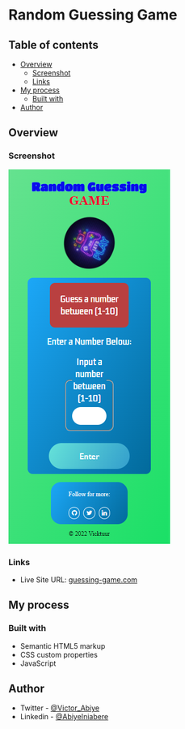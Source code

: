 # Random Guessing Game

## Table of contents

- [Overview](#overview)
  - [Screenshot](#screenshot)
  - [Links](#links)
- [My process](#my-process)
  - [Built with](#built-with)
- [Author](#author)

## Overview

### Screenshot

![](images/Guessing-game.png)

### Links

- Live Site URL: [guessing-game.com](https:guessing-games.netlify.app)

## My process

### Built with

- Semantic HTML5 markup
- CSS custom properties
- JavaScript

## Author

- Twitter - [@Victor_Abiye](https://www.twitter.com/Victor_Abiye)
- Linkedin - [@AbiyeIniabere](https://www.linkedin.com/in/abiye-iniabere-6715391b3)

